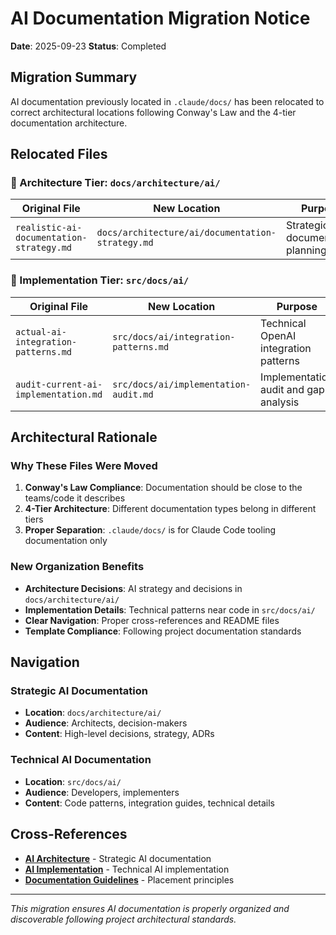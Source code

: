 # AI Documentation Migration Notice

**Date**: 2025-09-23
**Status**: Completed

## Migration Summary

AI documentation previously located in `.claude/docs/` has been relocated to correct architectural locations following Conway's Law and the 4-tier documentation architecture.

## Relocated Files

### 📐 Architecture Tier: `docs/architecture/ai/`
| Original File | New Location | Purpose |
|---------------|--------------|---------|
| `realistic-ai-documentation-strategy.md` | `docs/architecture/ai/documentation-strategy.md` | Strategic AI documentation planning |

### 🔧 Implementation Tier: `src/docs/ai/`
| Original File | New Location | Purpose |
|---------------|--------------|---------|
| `actual-ai-integration-patterns.md` | `src/docs/ai/integration-patterns.md` | Technical OpenAI integration patterns |
| `audit-current-ai-implementation.md` | `src/docs/ai/implementation-audit.md` | Implementation audit and gap analysis |

## Architectural Rationale

### Why These Files Were Moved

1. **Conway's Law Compliance**: Documentation should be close to the teams/code it describes
2. **4-Tier Architecture**: Different documentation types belong in different tiers
3. **Proper Separation**: `.claude/docs/` is for Claude Code tooling documentation only

### New Organization Benefits

- **Architecture Decisions**: AI strategy and decisions in `docs/architecture/ai/`
- **Implementation Details**: Technical patterns near code in `src/docs/ai/`
- **Clear Navigation**: Proper cross-references and README files
- **Template Compliance**: Following project documentation standards

## Navigation

### Strategic AI Documentation
- **Location**: `docs/architecture/ai/`
- **Audience**: Architects, decision-makers
- **Content**: High-level decisions, strategy, ADRs

### Technical AI Documentation
- **Location**: `src/docs/ai/`
- **Audience**: Developers, implementers
- **Content**: Code patterns, integration guides, technical details

## Cross-References

- **[AI Architecture](../../docs/architecture/ai/)** - Strategic AI documentation
- **[AI Implementation](../../src/docs/ai/)** - Technical AI implementation
- **[Documentation Guidelines](../../docs/templates/DOCUMENTATION-PLACEMENT-GUIDELINES.md)** - Placement principles

---

*This migration ensures AI documentation is properly organized and discoverable following project architectural standards.*